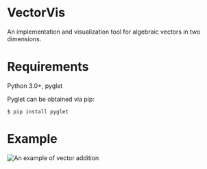 # VectorVis
An implementation and visualization tool for algebraic vectors in two dimensions.

# Requirements
Python 3.0+, pyglet

Pyglet can be obtained via pip:
```shell
$ pip install pyglet
```

# Example
![](https://i.imgur.com/NOEllYa.png "An example of vector addition")

